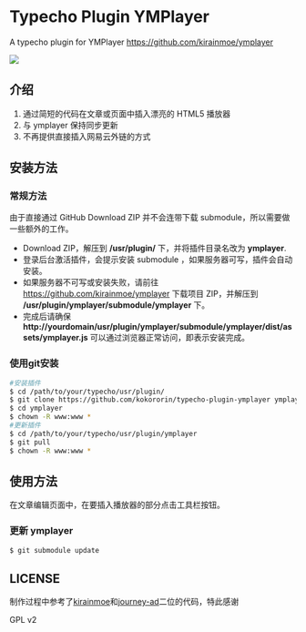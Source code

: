 # Typecho Plugin YMPlayer
A typecho plugin for YMPlayer https://github.com/kirainmoe/ymplayer

![](screenshot.png)


## 介绍
1. 通过简短的代码在文章或页面中插入漂亮的 HTML5 播放器
2. 与 ymplayer 保持同步更新
3. 不再提供直接插入网易云外链的方式

## 安装方法
### 常规方法
由于直接通过 GitHub Download ZIP 并不会连带下载 submodule，所以需要做一些额外的工作。

- Download ZIP，解压到 **/usr/plugin/** 下，并将插件目录名改为 **ymplayer**.
- 登录后台激活插件，会提示安装 submodule ，如果服务器可写，插件会自动安装。
- 如果服务器不可写或安装失败，请前往 https://github.com/kirainmoe/ymplayer 下载项目 ZIP，并解压到 **/usr/plugin/ymplayer/submodule/ymplayer** 下。
- 完成后请确保 **http://yourdomain/usr/plugin/ymplayer/submodule/ymplayer/dist/assets/ymplayer.js** 可以通过浏览器正常访问，即表示安装完成。
### 使用git安装
```bash
#安装插件
$ cd /path/to/your/typecho/usr/plugin/
$ git clone https://github.com/kokororin/typecho-plugin-ymplayer ymplayer
$ cd ymplayer
$ chown -R www:www * 
#更新插件 
$ cd /path/to/your/typecho/usr/plugin/ymplayer
$ git pull
$ chown -R www:www *
```


## 使用方法

在文章编辑页面中，在要插入播放器的部分点击工具栏按钮。

### 更新 ymplayer
```bash
$ git submodule update
```


## LICENSE

制作过程中参考了[kirainmoe](https://github.com/kirainmoe)和[journey-ad](https://github.com/journey-ad)二位的代码，特此感谢

GPL v2
